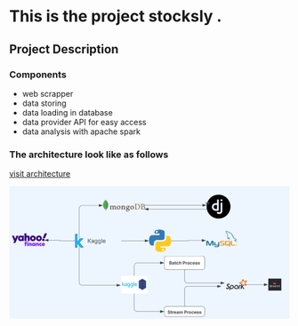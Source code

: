# This is the project stocksly .

##  Project Description

### Components
* web scrapper 
* data storing 
* data loading in database
* data provider API for easy access
* data analysis with apache spark

### The architecture look like as follows
[visit architecture](https://lucid.app/lucidchart/db577408-6b51-48b7-95fa-679d612f053c/edit?viewport_loc=-160%2C54%2C1906%2C896%2C0_0&invitationId=inv_62dca6a8-b304-4252-bd94-ff04cd20437c)

![Architecture Screenshot](Screenshot%20from%202025-04-13%2020-12-52.png)

